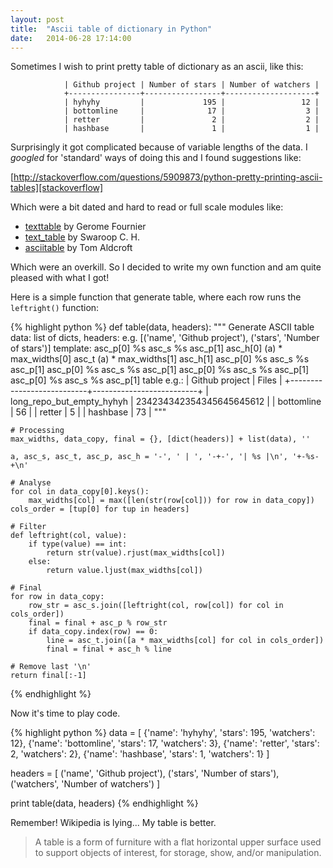 ```yaml
---
layout: post
title:  "Ascii table of dictionary in Python"
date:   2014-06-28 17:14:00
---
```


Sometimes I wish to print pretty table of dictionary as an ascii, like this:

                | Github project | Number of stars | Number of watchers |
                +----------------+-----------------+--------------------+
                | hyhyhy         |             195 |                 12 |
                | bottomline     |              17 |                  3 |
                | retter         |               2 |                  2 |
                | hashbase       |               1 |                  1 |


Surprisingly it got complicated because of variable lengths of the data.
I _googled_ for 'standard' ways of doing this and I found suggestions like:

[http://stackoverflow.com/questions/5909873/python-pretty-printing-ascii-tables][stackoverflow]

Which were a bit dated and hard to read or full scale modules like:

- [texttable](http://pypi.python.org/pypi/texttable/) by Gerome Fournier
- [text_table](http://pypi.python.org/pypi/text_table/) by Swaroop C. H.
- [asciitable](http://pypi.python.org/pypi/asciitable/) by Tom Aldcroft

Which were an overkill. So I decided to write my own function and am quite
pleased with what I got!

Here is a simple function that generate table, where each row runs the `leftright()` function:

{% highlight python %}
def table(data, headers):
    """
    Generate ASCII table
    data: list of dicts,
    headers: e.g. [('name', 'Github project'), ('stars', 'Number of stars')]
    template:
        asc_p[0]          %s         asc_s          %s         asc_p[1]
        asc_h[0] (a) * max_widths[0] asc_t (a) * max_widths[1] asc_h[1]
        asc_p[0]          %s         asc_s          %s         asc_p[1]
        asc_p[0]          %s         asc_s          %s         asc_p[1]
        asc_p[0]          %s         asc_s          %s         asc_p[1]
        asc_p[0]          %s         asc_s          %s         asc_p[1]
    table e.g.:
           | Github project            | Files                    |
           +---------------------------+--------------------------+
           | long_repo_but_empty_hyhyh | 234234342354345645645612 |
           | bottomline                |                       56 |
           | retter                    |                        5 |
           | hashbase                  |                       73 |
    """

    # Processing
    max_widths, data_copy, final = {}, [dict(headers)] + list(data), ''

    a, asc_s, asc_t, asc_p, asc_h = '-', ' | ', '-+-', '| %s |\n', '+-%s-+\n'

    # Analyse
    for col in data_copy[0].keys():
        max_widths[col] = max([len(str(row[col])) for row in data_copy])
    cols_order = [tup[0] for tup in headers]

    # Filter
    def leftright(col, value):
        if type(value) == int:
            return str(value).rjust(max_widths[col])
        else:
            return value.ljust(max_widths[col])

    # Final
    for row in data_copy:
        row_str = asc_s.join([leftright(col, row[col]) for col in cols_order])
        final = final + asc_p % row_str
        if data_copy.index(row) == 0:
            line = asc_t.join([a * max_widths[col] for col in cols_order])
            final = final + asc_h % line

    # Remove last '\n'
    return final[:-1]
{% endhighlight %}

Now it's time to play code.

{% highlight python %}
data = [
    {'name': 'hyhyhy',     'stars': 195, 'watchers': 12},
    {'name': 'bottomline', 'stars': 17,  'watchers': 3},
    {'name': 'retter',     'stars': 2,   'watchers': 2},
    {'name':  'hashbase',  'stars': 1,   'watchers': 1}
]

headers = [
    ('name',     'Github project'),
    ('stars',    'Number of stars'),
    ('watchers', 'Number of watchers')
]

print table(data, headers)
{% endhighlight %}

Remember! Wikipedia is lying... My table is better.

> A table is a form of furniture with a flat horizontal upper surface used to support objects of interest, for storage, show, and/or manipulation.

[stackoverflow]: http://stackoverflow.com/questions/5909873/python-pretty-printing-ascii-tables
